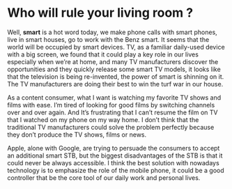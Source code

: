 # Who will rule your living room ?

Well, **smart** is a hot word today, we make phone calls with smart phones, live in smart houses, go to work with the Benz smart. It seems that the world will be occupied by smart devices. TV, as a familiar daily-used device with a big screen, we found that it could play a key role in our lives especially when we’re at home, and many TV manufacturers discover the opportunities and they quickly release some smart TV models, it looks like that the television is being re-invented, the power of smart is shinning on it. The TV manufacturers are doing their best to win the turf war in our house.

As a content consumer, what I want is watching my favorite TV shows and films with ease. I’m tired of looking for good films by switching channels over and over again. And It’s frustrating that I can’t resume the film on TV that I watched on my phone on my way home. I don’t think that the traditional TV manufacturers could solve the problem perfectly because they don’t produce the TV shows, films or news.

Apple, alone with Google, are trying to persuade the consumers to accept an additional smart STB, but the biggest disadvantages of the STB is that it could never be always accessible. I think the best solution with nowadays technology is to emphasize the role of the mobile phone, it could be a good controller that be the core tool of our daily work and personal lives.
